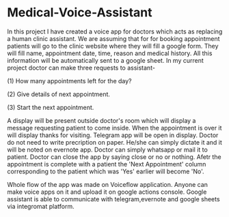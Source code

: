 # Medical-Voice-Assistant

In this project I have created a voice app for doctors which acts as replacing a human clinic assistant. We are assuming that for for booking appointment patients will
go to the clinic website where they will fill a google form. They will fill name, appointment date, time, reason and medical history. All this information will be 
automatically sent to a google sheet. In my current project doctor can make three requests to assistant- 

(1) How many appointments left for the day?

(2) Give details of next appointment.

(3) Start the next appointment.

A display will be present outside doctor's room which will display a message requesting patient to come inside. When the appointment is over it will display thanks 
for visiting. Telegram app will be open in display. Doctor do not need to write precription on paper. He/she can simply dictate it and it will be noted on evernote app. 
Doctor can simply whatsapp or mail it to patient. Doctor can close the app by saying close or no or nothing. Afetr the appointment is complete with a patient the 'Next
Appointment' column corresponding to the patient which was 'Yes' earlier will become 'No'.

Whole flow of the app was made on Voiceflow application. Anyone can make voice apps on it and upload it on google actions console. Google assistant is able to communicate
with telegram,evernote and google sheets via integromat platform.
